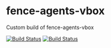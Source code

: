 # fence-agents-vbox

Custom build of fence-agents-vbox

[![Build Status](https://travis-ci.com/whamcloud/fence-agents-vbox.svg?branch=master)](https://travis-ci.org/whamcloud/fence-agents-vbox)
[![Build Status](https://copr.fedorainfracloud.org/coprs/managerforlustre/manager-for-lustre/package/fence-agents-vbox/status_image/last_build.png)](https://copr.fedorainfracloud.org/coprs/managerforlustre/manager-for-lustre/package/fence-agents-vbox/)
